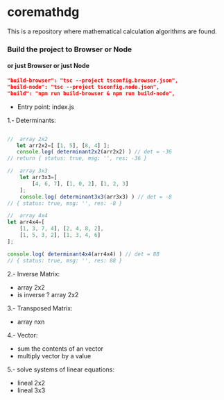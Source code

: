 # coremathdg
This is a repository where mathematical calculation algorithms are found.


### Build the project to Browser or Node
#### or just Browser or just Node
``` json
"build-browser": "tsc --project tsconfig.browser.json",
"build-node": "tsc --project tsconfig.node.json",
"build": "npm run build-browser & npm run build-node",
```

* Entry point: index.js 

1.- Determinants: 

``` javascript

//  array 2x2
   let arr2x2=[ [1, 5], [8, 4] ];
   console.log( determinant2x2(arr2x2) ) // det = -36
// return { status: true, msg: '', res: -36 }

//  array 3x3
    let arr3x3=[
        [4, 6, 7], [1, 0, 2], [1, 2, 3]
    ];
    console.log( determinant3x3(arr3x3) ) // det = -8
// { status: true, msg: '', res: -8 }

//  array 4x4
let arr4x4=[
    [1, 3, 7, 4], [2, 4, 8, 2],
    [1, 5, 3, 2], [1, 3, 4, 6]
];

console.log( determinant4x4(arr4x4) ) // det = 88
// { status: true, msg: '', res: 88 }
```

2.- Inverse Matrix:
- array 2x2
- is inverse ?  array 2x2

3.- Transposed Matrix:
- array nxn

4.- Vector:
- sum the contents of an vector
- multiply vector by a value

5.- solve systems of linear equations:
- lineal 2x2
- lineal 3x3
